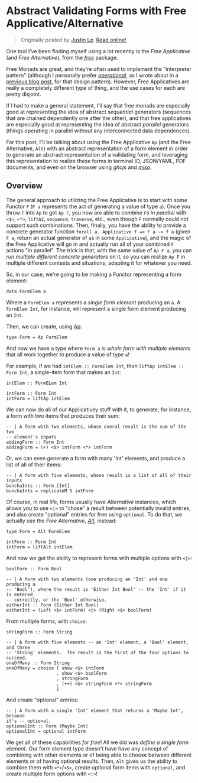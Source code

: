 Abstract Validating Forms with Free Applicative/Alternative
===========================================================

> Originally posted by [Justin Le](https://blog.jle.im/).
> [Read online!](https://blog.jle.im/entry/forms-with-free-applicative-alternative.html)

One tool I've been finding myself using a lot recently is the *Free Applicative*
(and *Free Alternative*), from the
*[free](https://hackage.haskell.org/package/free)* package.

Free Monads are great, and they're often used to implement the "interpreter
pattern" (although I personally prefer
*[operational](https://hackage.haskell.org/package/operational)*, as I wrote
about in a [previous blog
post](https://blog.jle.im/entry/interpreters-a-la-carte-duet.html), for that
design pattern). However, Free Applicatives are really a completely different
type of thing, and the use cases for each are pretty disjoint.

If I had to make a general statement, I'll say that free monads are especially
good at representing the idea of abstract *sequential* generators (sequences
that are chained dependently one after the other), and that free applicatives
are especially good at representing the idea of abstract *parallel* generators
(things operating in parallel without any interconnected data dependences).

For this post, I'll be talking about using the Free Applicative `Ap` (and the
Free Alternative, `Alt`) with an abstract representation of a form element in
order to generate an abstract representation of a validating form, and
leveraging this representation to realize these forms in terminal IO, JSON/YAML,
PDF documents, and even on the browser using *ghcjs* and
*[miso](https://hackage.haskell.org/package/miso)*.

Overview
--------

The general approach to utilizing the Free Applicative is to start with some
Functor `F` (`F a` represents the act of generating a value of type `a`). Once
you throw `F` into `Ap` to get `Ap F`, you now are able to *combine `F`s in
parallel* with `<$>`, `<*>`, `liftA2`, `sequence`, `traverse`, etc., even though
`F` normally could not support such combinations. Then, finally, you have the
ability to provide a concrete generator function
`forall a. Applicative f => F a -> f a` (given `F a`, return an actual generator
of `a`s in some `Applicative`), and the magic of the Free Applicative will go in
and actually run all of your combined `F` actions "in parallel". The trick is
that, with the same value of `Ap F a`, you can *run multiple different concrete
generators* on it, so you can realize `Ap F` in multiple different contexts and
situations, adapting it for whatever you need.

So, in our case, we're going to be making a Functor representing a form element:

``` {.haskell}
data FormElem a
```

Where a `FormElem a` represents a *single form element* producing an `a`. A
`FormElem Int`, for instance, will represent a single form element producing an
`Int`.

Then, we can create, using
[Ap](https://hackage.haskell.org/package/free/docs/Control-Applicative-Free.html):

``` {.haskell}
type Form = Ap FormElem
```

And now we have a type where `Form a` is *whole form with multiple elements*
that all work together to produce a value of type `a`!

For example, if we had `intElem :: FormElem Int`, then
`liftAp intElem :: Form Int`, a single-item form that makes an `Int`:

``` {.haskell}
intElem :: FormELem Int

intForm :: Form Int
intForm = liftAp intElem
```

We can now do all of our Applicativey stuff with it, to generate, for instance,
a form with two items that produces their sum:

``` {.haskell}
-- | A form with two elements, whose overal result is the sum of the two
-- element's inputs
addingForm :: Form Int
addingForm = (+) <$> intForm <*> intForm
```

Or, we can even generate a form with many 'Int' elements, and produce a list of
all of their items:

``` {.haskell}
-- | A form with five elements, whose result is a list of all of their inputs
bunchaInts :: Form [Int]
bunchaInts = replicateM 5 intForm
```

Of course, in real life, forms usually have *Alternative* instances, which
allows you to use `<|>` to "chose" a result between potentially invalid entries,
and also create "optional" entries for free using `optional`. To do that, we
actually use the *Free Alternative*,
*[Alt](https://hackage.haskell.org/package/free/docs/Control-Alternative-Free-Final.html)*,
instead:

``` {.haskell}
type Form = Alt FormElem

intForm :: Form Int
intForm = liftAlt intElem
```

And now we get the ability to represent forms with multiple options with `<|>`:

``` {.haskell}
boolForm :: Form Bool

-- | A form with two elements (one producing an 'Int' and one producing a
-- 'Bool'), where the result is 'Either Int Bool' -- the 'Int' if it is entered
-- correctly, or the 'Bool' otherwise.
eitherInt :: Form (Either Int Bool)
eitherInt = (Left <$> intForm) <|> (Right <$> boolForm)
```

From multiple forms, with `choice`:

``` {.haskell}
stringForm :: Form String

-- | A form with five elements -- an 'Int' element, a 'Bool' element, and three
-- 'String' elements.  The result is the first of the four options to succeed.
oneOfMany :: Form String
oneOfMany = choice [ show <$> intForm
                   , show <$> boolForm
                   , stringForm
                   , (++) <$> stringForm <*> stringForm
                   ]
```

And create "optional" entries:

``` {.haskell}
-- | A form with a single 'Int' element that returns a 'Maybe Int', because
it's -- optional.
optionalInt :: Form (Maybe Int)
optionalInt = optional intForm
```

We get all of these capabilities *for free*! All we did was *define a single
form element*. Our form element type doesn't have have any concept of combining
with other elements or of being able to choose between different elements or of
having optional results. Then, `Alt` gives us the ability to combine them with
`<*>`/`<$>`, create optional form items with `optional`, and create multiple
form options with `<|>`!
